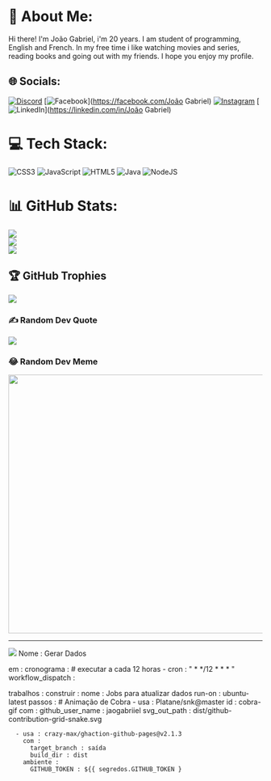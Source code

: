 # 💫 About Me:
Hi there! I'm João Gabriel, i'm 20 years. I am student of programming, English and French. In my free time i like watching movies and series, reading books and going out with my friends. I hope you enjoy my profile.


## 🌐 Socials:
[![Discord](https://img.shields.io/badge/Discord-%237289DA.svg?logo=discord&logoColor=white)](htttps://discord.gg/#4642) [![Facebook](https://img.shields.io/badge/Facebook-%231877F2.svg?logo=Facebook&logoColor=white)](https://facebook.com/João Gabriel) [![Instagram](https://img.shields.io/badge/Instagram-%23E4405F.svg?logo=Instagram&logoColor=white)](https://instagram.com/jgabriiell03) [![LinkedIn](https://img.shields.io/badge/LinkedIn-%230077B5.svg?logo=linkedin&logoColor=white)](https://linkedin.com/in/João Gabriel) 

# 💻 Tech Stack:
![CSS3](https://img.shields.io/badge/css3-%231572B6.svg?style=for-the-badge&logo=css3&logoColor=white) ![JavaScript](https://img.shields.io/badge/javascript-%23323330.svg?style=for-the-badge&logo=javascript&logoColor=%23F7DF1E) ![HTML5](https://img.shields.io/badge/html5-%23E34F26.svg?style=for-the-badge&logo=html5&logoColor=white) ![Java](https://img.shields.io/badge/java-%23ED8B00.svg?style=for-the-badge&logo=java&logoColor=white) ![NodeJS](https://img.shields.io/badge/node.js-6DA55F?style=for-the-badge&logo=node.js&logoColor=white)
# 📊 GitHub Stats:
![](https://github-readme-stats.vercel.app/api?username=jaogabriiel&theme=dark&hide_border=false&include_all_commits=false&count_private=false)<br/>
![](https://github-readme-streak-stats.herokuapp.com/?user=jaogabriiel&theme=dark&hide_border=false)<br/>
![](https://github-readme-stats.vercel.app/api/top-langs/?username=jaogabriiel&theme=dark&hide_border=false&include_all_commits=false&count_private=false&layout=compact)

## 🏆 GitHub Trophies
![](https://github-profile-trophy.vercel.app/?username=jaogabriiel&theme=radical&no-frame=false&no-bg=false&margin-w=4)

### ✍️ Random Dev Quote
![](https://quotes-github-readme.vercel.app/api?type=horizontal&theme=radical)

### 😂 Random Dev Meme
<img src="https://random-memer.herokuapp.com/" width="512px"/>

---
[![](https://visitcount.itsvg.in/api?id=jaogabriiel&icon=2&color=1)](https://visitcount.itsvg.in)
Nome : Gerar Dados

em :
  cronograma : # executar a cada 12 horas
    - cron : " * */12 * * * "
  workflow_dispatch :

trabalhos :
  construir :
    nome : Jobs para atualizar dados
    run-on : ubuntu-latest
    passos :
      # Animação de Cobra
      - usa : Platane/snk@master
        id : cobra-gif
        com :
          github_user_name : jaogabriiel
          svg_out_path : dist/github-contribution-grid-snake.svg

      - usa : crazy-max/ghaction-github-pages@v2.1.3
        com :
          target_branch : saída
          build_dir : dist
        ambiente :
          GITHUB_TOKEN : ${{ segredos.GITHUB_TOKEN }
